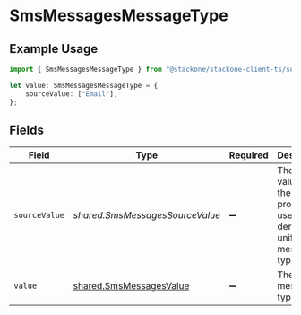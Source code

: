 # SmsMessagesMessageType

## Example Usage

```typescript
import { SmsMessagesMessageType } from "@stackone/stackone-client-ts/sdk/models/shared";

let value: SmsMessagesMessageType = {
    sourceValue: ["Email"],
};
```

## Fields

| Field                                                                         | Type                                                                          | Required                                                                      | Description                                                                   | Example                                                                       |
| ----------------------------------------------------------------------------- | ----------------------------------------------------------------------------- | ----------------------------------------------------------------------------- | ----------------------------------------------------------------------------- | ----------------------------------------------------------------------------- |
| `sourceValue`                                                                 | *shared.SmsMessagesSourceValue*                                               | :heavy_minus_sign:                                                            | The original value from the provider used to derive the unified message type. | Email                                                                         |
| `value`                                                                       | [shared.SmsMessagesValue](../../../sdk/models/shared/smsmessagesvalue.md)     | :heavy_minus_sign:                                                            | The unified message type.                                                     |                                                                               |